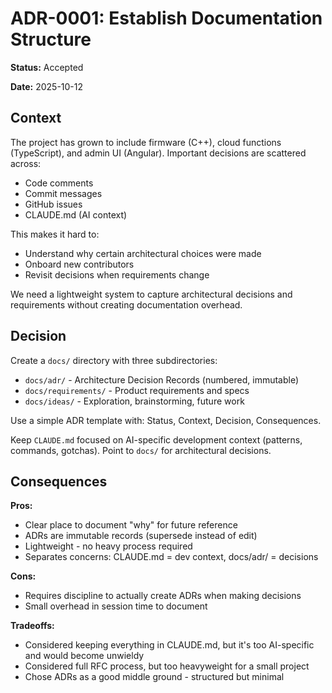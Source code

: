 # ADR-0001: Establish Documentation Structure

**Status:** Accepted

**Date:** 2025-10-12

## Context

The project has grown to include firmware (C++), cloud functions (TypeScript), and admin UI (Angular). Important decisions are scattered across:
- Code comments
- Commit messages
- GitHub issues
- CLAUDE.md (AI context)

This makes it hard to:
- Understand why certain architectural choices were made
- Onboard new contributors
- Revisit decisions when requirements change

We need a lightweight system to capture architectural decisions and requirements without creating documentation overhead.

## Decision

Create a `docs/` directory with three subdirectories:
- `docs/adr/` - Architecture Decision Records (numbered, immutable)
- `docs/requirements/` - Product requirements and specs
- `docs/ideas/` - Exploration, brainstorming, future work

Use a simple ADR template with: Status, Context, Decision, Consequences.

Keep `CLAUDE.md` focused on AI-specific development context (patterns, commands, gotchas). Point to `docs/` for architectural decisions.

## Consequences

**Pros:**
- Clear place to document "why" for future reference
- ADRs are immutable records (supersede instead of edit)
- Lightweight - no heavy process required
- Separates concerns: CLAUDE.md = dev context, docs/adr/ = decisions

**Cons:**
- Requires discipline to actually create ADRs when making decisions
- Small overhead in session time to document

**Tradeoffs:**
- Considered keeping everything in CLAUDE.md, but it's too AI-specific and would become unwieldy
- Considered full RFC process, but too heavyweight for a small project
- Chose ADRs as a good middle ground - structured but minimal

